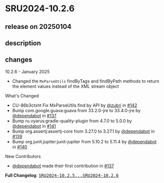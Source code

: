 # SRU2024-10.2.6

## release on 20250104

## description

## changes

10.2.6 - January 2025

* Changed the <code>MxParseUtils</code> findByTags and findByPath methods to return the element values instead of the XML stream object

What's Changed

* CU-86b3ctxht Fix MxParseUtils find by API by <a class="user-mention notranslate" data-hovercard-type="user" data-hovercard-url="/users/zubri/hovercard" data-octo-click="hovercard-link-click" data-octo-dimensions="link_type:self" href="https://github.com/zubri">@zubri</a> in <a class="issue-link js-issue-link" data-error-text="Failed to load title" data-id="2767959841" data-permission-text="Title is private" data-url="https://github.com/prowide/prowide-iso20022/issues/142" data-hovercard-type="pull_request" data-hovercard-url="/prowide/prowide-iso20022/pull/142/hovercard" href="https://github.com/prowide/prowide-iso20022/pull/142">#142</a>
* Bump com.google.guava:guava from 33.2.0-jre to 33.4.0-jre by <a class="user-mention notranslate" data-hovercard-type="organization" data-hovercard-url="/orgs/dependabot/hovercard" data-octo-click="hovercard-link-click" data-octo-dimensions="link_type:self" href="https://github.com/dependabot">@dependabot</a> in <a class="issue-link js-issue-link" data-error-text="Failed to load title" data-id="2766849761" data-permission-text="Title is private" data-url="https://github.com/prowide/prowide-iso20022/issues/137" data-hovercard-type="pull_request" data-hovercard-url="/prowide/prowide-iso20022/pull/137/hovercard" href="https://github.com/prowide/prowide-iso20022/pull/137">#137</a>
* Bump ru.vyarus:gradle-quality-plugin from 4.7.0 to 5.0.0 by <a class="user-mention notranslate" data-hovercard-type="organization" data-hovercard-url="/orgs/dependabot/hovercard" data-octo-click="hovercard-link-click" data-octo-dimensions="link_type:self" href="https://github.com/dependabot">@dependabot</a> in <a class="issue-link js-issue-link" data-error-text="Failed to load title" data-id="2766849877" data-permission-text="Title is private" data-url="https://github.com/prowide/prowide-iso20022/issues/141" data-hovercard-type="pull_request" data-hovercard-url="/prowide/prowide-iso20022/pull/141/hovercard" href="https://github.com/prowide/prowide-iso20022/pull/141">#141</a>
* Bump org.assertj:assertj-core from 3.27.0 to 3.27.1 by <a class="user-mention notranslate" data-hovercard-type="organization" data-hovercard-url="/orgs/dependabot/hovercard" data-octo-click="hovercard-link-click" data-octo-dimensions="link_type:self" href="https://github.com/dependabot">@dependabot</a> in <a class="issue-link js-issue-link" data-error-text="Failed to load title" data-id="2766849828" data-permission-text="Title is private" data-url="https://github.com/prowide/prowide-iso20022/issues/139" data-hovercard-type="pull_request" data-hovercard-url="/prowide/prowide-iso20022/pull/139/hovercard" href="https://github.com/prowide/prowide-iso20022/pull/139">#139</a>
* Bump org.junit.jupiter:junit-jupiter from 5.10.2 to 5.11.4 by <a class="user-mention notranslate" data-hovercard-type="organization" data-hovercard-url="/orgs/dependabot/hovercard" data-octo-click="hovercard-link-click" data-octo-dimensions="link_type:self" href="https://github.com/dependabot">@dependabot</a> in <a class="issue-link js-issue-link" data-error-text="Failed to load title" data-id="2766849858" data-permission-text="Title is private" data-url="https://github.com/prowide/prowide-iso20022/issues/140" data-hovercard-type="pull_request" data-hovercard-url="/prowide/prowide-iso20022/pull/140/hovercard" href="https://github.com/prowide/prowide-iso20022/pull/140">#140</a>

New Contributors

* <a class="user-mention notranslate" data-hovercard-type="organization" data-hovercard-url="/orgs/dependabot/hovercard" data-octo-click="hovercard-link-click" data-octo-dimensions="link_type:self" href="https://github.com/dependabot">@dependabot</a> made their first contribution in <a class="issue-link js-issue-link" data-error-text="Failed to load title" data-id="2766849761" data-permission-text="Title is private" data-url="https://github.com/prowide/prowide-iso20022/issues/137" data-hovercard-type="pull_request" data-hovercard-url="/prowide/prowide-iso20022/pull/137/hovercard" href="https://github.com/prowide/prowide-iso20022/pull/137">#137</a>

<strong>Full Changelog</strong>: <a class="commit-link" href="https://github.com/prowide/prowide-iso20022/compare/SRU2024-10.2.5...SRU2024-10.2.6"><tt>SRU2024-10.2.5...SRU2024-10.2.6</tt></a>

